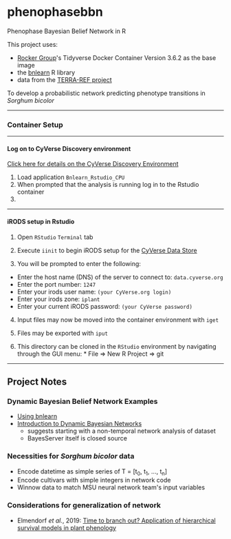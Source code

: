 # phenophasebbn
Phenophase Bayesian Belief Network in R

This project uses:

  - [Rocker Group](https://github.com/rocker-org)'s Tidyverse Docker Container Version 3.6.2 as the base image
  - the [bnlearn](https://www.bnlearn.com/) R library
  - data from the [TERRA-REF project](https://www.terraref.org/)

 To develop a probabilistic network predicting phenotype transitions in *Sorghum bicolor*

---

### Container Setup

---

#### Log on to CyVerse Discovery environment

[Click here for details on the CyVerse Discovery Environment](https://learning.cyverse.org/projects/container_camp_workshop_2019/en/latest/cyverse/de_docker.html)

  1. Load application `Bnlearn_Rstudio_CPU`
  2. When prompted that the analysis is running log in to the Rstudio container
  3.

---

#### iRODS setup in Rstudio

  1. Open `RStudio` `Terminal` tab

  2. Execute `iinit` to begin iRODS setup for the [CyVerse Data Store](https://data.cyverse.org/)

  3. You will be prompted to enter the following:
  - Enter the host name (DNS) of the server to connect to: `data.cyverse.org`
  - Enter the port number: `1247`
  - Enter your irods user name: `(your CyVerse.org login)`
  - Enter your irods zone: `iplant`
  - Enter your current iRODS password: `(your CyVerse password)`

  4. Input files may now be moved into the container environment with `iget`

  5. Files may be exported with `iput`

  6. This directory can be cloned in the `RStudio` environment by navigating through the GUI menu:
    * File => New R Project => git

---

## Project Notes

### Dynamic Bayesian Belief Network Examples

- [Using bnlearn](https://www.github.com/rbartelme/phenophasebbn)
- [Introduction to Dynamic Bayesian Networks](https://www.bayesserver.com/docs/introduction/dynamic-bayesian-networks)
  * suggests starting with a non-temporal network analysis of dataset
  * BayesServer itself is closed source

### Necessities for *Sorghum bicolor* data

- Encode datetime as simple series of T = [t<sub>0</sub>, t<sub>1</sub>, ..., t<sub>n</sub>]
- Encode cultivars with simple integers in network code
- Winnow data to match MSU neural network team's input variables

### Considerations for generalization of network

- Elmendorf *et al.*, 2019: [Time to branch out? Application of hierarchical survival models in plant phenology](https://www.sciencedirect.com/science/article/pii/S0168192319303107?via%3Dihub)
